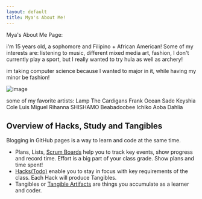 ```yaml
---
layout: default
title: Mya's About Me! 
---
```



Mya's About Me Page:

i'm 15 years old, a sophomore and Filipino + African American!
Some of my interests are: listening to music, different mixed media art, fashion, I don't currently play a sport, but I really wanted to try hula as well as archery!

im taking computer science because I wanted to major in it, while having my minor be fashion!

![image](https://vscode.dev/github/myamadriaga/Mya2/blob/main/images/Get%20To%20Know%20Me%20Poster%20-%20Madriaga%2C%20Mya.png)

some of my favorite artists: 
Lamp
The Cardigans
Frank Ocean
Sade
Keyshia Cole
Luis Miguel
Rihanna
SHISHAMO
Beabadoobee
Ichiko Aoba
Dahlia




## Overview of Hacks, Study and Tangibles
Blogging in GitHub pages is a way to learn and code at the same time. 

- Plans, Lists, [Scrum Boards](https://clickup.com/blog/scrum-board/) help you to track key events, show progress and record time.  Effort is a big part of your class grade.  Show plans and time spent!
- [Hacks(Todo)](https://levelup.gitconnected.com/six-ultimate-daily-hacks-for-every-programmer-60f5f10feae) enable you to stay in focus with key requirements of the class.  Each Hack will produce Tangibles.
- Tangibles or [Tangible Artifacts](https://en.wikipedia.org/wiki/Artifact_(software_development)) are things you accumulate as a learner and coder. 
